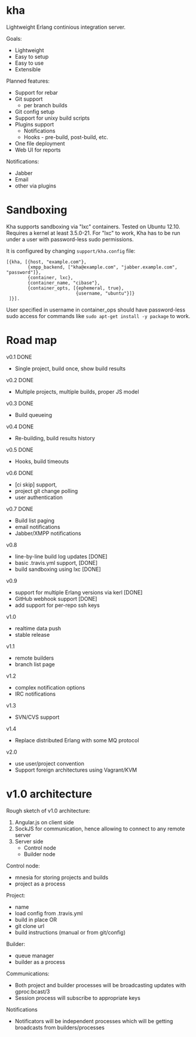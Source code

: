 kha
===

Lightweight Erlang continious integration server.

Goals:

* Lightweight
* Easy to setup
* Easy to use
* Extensible

Planned features:

* Support for rebar
* Git support
  * per branch builds
 * Git config setup
* Support for unixy build scripts
* Plugins support
  * Notifications
  * Hooks - pre-build, post-build, etc.
* One file deployment
* Web UI for reports

Notifications:
* Jabber
* Email
* other via plugins

Sandboxing
==========

Kha supports sandboxing via "lxc" containers. Tested on Ubuntu
12.10. Requires a kernel at least 3.5.0-21. For "lxc" to work, Kha has
to be run under a user with password-less sudo permissions.

It is configured by changing `support/kha.config` file:
```
[{kha, [{host, "example.com"},
        {xmpp_backend, ["kha@example.com", "jabber.example.com", "password"]},
        {container, lxc},
        {container_name, "cibase"},
        {container_opts, [{ephemeral, true},
                          {username, "ubuntu"}]}
 ]}].
```

User specified in username in container_ops should have password-less
sudo access for commands like `sudo apt-get install -y package` to work.

Road map
========

v0.1 DONE
* Single project, build once, show build results

v0.2 DONE
* Multiple projects, multiple builds, proper JS model

v0.3 DONE
* Build queueing

v0.4 DONE
* Re-building, build results history

v0.5 DONE
* Hooks, build timeouts

v0.6 DONE
* [ci skip] support,
* project git change polling
* user authentication

v0.7 DONE
* Build list paging 
* email notifications
* Jabber/XMPP notifications

v0.8
* line-by-line build log updates [DONE]
* basic .travis.yml support, [DONE]
* build sandboxing using lxc [DONE]

v0.9
* support for multiple Erlang versions via kerl [DONE]
* GitHub webhook support [DONE]
* add support for per-repo ssh keys

v1.0
* realtime data push
* stable release

v1.1
* remote builders
* branch list page

v1.2
* complex notification options
* IRC notifications

v1.3
* SVN/CVS support

v1.4
* Replace distributed Erlang with some MQ protocol

v2.0
* use user/project convention
* Support foreign architectures using Vagrant/KVM


v1.0 architecture
==================

Rough sketch of v1.0 architecture:

1. Angular.js on client side
2. SockJS for communication, hence allowing to connect to any remote server
3. Server side
   * Control node
   * Builder node

Control node:
* mnesia for storing projects and builds
* project as a process

Project:
* name
* load config from .travis.yml
* build in place OR
* git clone url
* build instructions (manual or from git/config)

Builder:
* queue manager
* builder as a process

Communications:
* Both project and builder processes will be broadcasting updates with
gproc:bcast/3
* Session process will subscribe to appropriate keys

Notifications
* Notificators will be independent processes which will be getting
broadcasts from builders/processes
